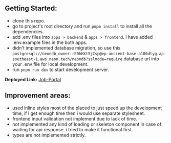 ## Getting Started:

 - clone this repo.
 - go to project's root directory and run `pnpm install` to install all the dependencies.
 - add .env files into `apps > backend` & `apps > frontend`. i have added .env.example files in the both apps.
 - didn't implemented database migration, so use this `postgresql://neondb_owner:rE0hHXt5jCsp@ep-ancient-base-a100dtyg.ap-southeast-1.aws.neon.tech/neondb?sslmode=require` database url into your .env file for local development.
 - run `pnpm run dev` to start development server.

**Deployed Link:** [Job-Portal](https://job-portal-nogebxb6q-minhazur-rahmans-projects.vercel.app/)

## Improvement areas:
- used inline styles most of the placed to just speed up the development time, if i get enough time then i would use separate stylesheet.
- frontend input validation not implement due to lack of time.
- not implemented any kind of loading or skeleton component in case of waiting for api response. i tried to make it functional first.
- types are not implemented strictly. 
